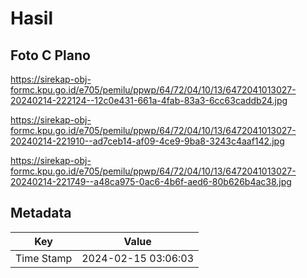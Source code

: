 # Hasil

## Foto C Plano

https://sirekap-obj-formc.kpu.go.id/e705/pemilu/ppwp/64/72/04/10/13/6472041013027-20240214-222124--12c0e431-661a-4fab-83a3-6cc63caddb24.jpg

https://sirekap-obj-formc.kpu.go.id/e705/pemilu/ppwp/64/72/04/10/13/6472041013027-20240214-221910--ad7ceb14-af09-4ce9-9ba8-3243c4aaf142.jpg

https://sirekap-obj-formc.kpu.go.id/e705/pemilu/ppwp/64/72/04/10/13/6472041013027-20240214-221749--a48ca975-0ac6-4b6f-aed6-80b626b4ac38.jpg


## Metadata

| Key        | Value               |
| ---------- | ------------------- |
| Time Stamp | 2024-02-15 03:06:03 |



